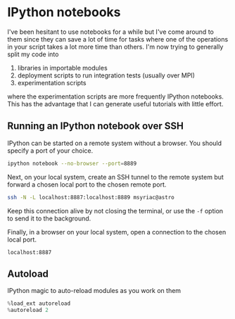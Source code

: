 # IPython notebooks

I've been hesitant to use notebooks for a while but I've
come around to them since they can save a lot of time for tasks
where one of the operations in your script takes a lot more time
than others. I'm now trying to generally split my code into

1. libraries in importable modules
2. deployment scripts to run integration tests (usually over MPI)
3. experimentation scripts

where the experimentation scripts are more frequently IPython
notebooks. This has the advantage that I can generate useful
tutorials with little effort.

## Running an IPython notebook over SSH

IPython can be started on a remote system without a browser.
You should specify a port of your choice.

```bash
ipython notebook --no-browser --port=8889
```

Next, on your local system, create an SSH tunnel to the remote
system but forward a chosen local port to the chosen remote port.

```bash
ssh -N -L localhost:8887:localhost:8889 msyriac@astro
```

Keep this connection alive by not closing the terminal, or use
the `-f` option to send it to the background.

Finally, in a browser on your local system, open a connection
to the chosen local port.

```
localhost:8887
```

## Autoload

IPython magic to auto-reload modules as you work on them

```python
%load_ext autoreload
%autoreload 2
```